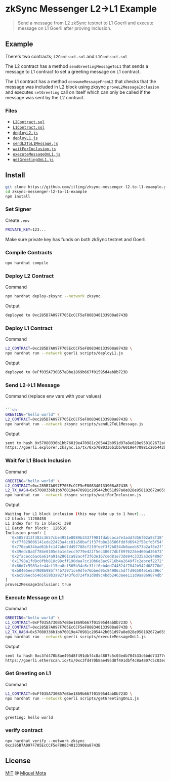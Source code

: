# zkSync Messenger L2->L1 Example

> Send a message from L2 zkSync testnet to L1 Goerli and execute message on L1 Goerli after proving inclusion.

## Example

There's two contracts; `L2Contract.sol` and `L1Contract.sol`

The L2 contract has a method `sendGreetingMessageToL1` that sends a message to L1 contract to set a greeting message on L1 contract.

The L1 contract has a method `consumeMessageFromL2` that checks that the message was included in L2 block using zksync `proveL2MessageInclusion` and executes `setGreeting` call on itself which can only be called if the message was sent by the L2 contract.

### Files

- [`L2Contract.sol`](./contracts/L2Contract.sol)
- [`L1Contract.sol`](./contracts/L1Contract.sol)
- [`deployL2.js`](./deploy/deploy.js)
- [`deployL1.js`](./scripts/deployL1.js)
- [`sendL2ToL1Message.js`](./scripts/sendL2ToL1Message.js)
- [`waitForInclusion.js`](./scripts/waitForInclusion.js)
- [`executeMessageOnL1.js`](./scripts/executeMessageOnL1.js)
- [`getGreetingOnL1.js`](./scripts/getGreetingOnL1.js)

## Install

```sh
git clone https://github.com/itling/zksync-messenger-l2-to-l1-example.git
cd zksync-messenger-l2-to-l1-example
npm install
```

### Set Signer

Create `.env`

```sh
PRIVATE_KEY=123...
```

Make sure private key has funds on both zkSync testnet and Goerli.

### Compile Contracts

```sh
npx hardhat compile
```

### Deploy L2 Contract

Command

```sh
npx hardhat deploy-zksync --network zksync
```

Output

```sh
deployed to 0xc285B7A097F705EcCCF5eF808340133908a8743B
```

### Deploy L1 Contract

Command

```sh
L2_CONTRACT=0xc285B7A097F705EcCCF5eF808340133908a8743B \
npx hardhat run --network goerli scripts/deployL1.js
```

Output

```sh
deployed to 0xFf035A730B57eBbe1869b667f01595d4abDb723D
```

### Send L2->L1 Message

Command (replace env vars with your values)

```sh

```sh
GREETING="hello world" \
L2_CONTRACT=0xc285B7A097F705EcCCF5eF808340133908a8743B \
npx hardhat run --network zksync scripts/sendL2ToL1Message.js
```

Output

```sh
sent tx hash 0x57080336b1bb76019e470981c205442b051d97a8e028e958182672a0598bbd06
https://goerli.explorer.zksync.io/tx/0x57080336b1bb76019e470981c205442b051d97a8e028e958182672a0598bbd06
```

### Wait for L1 Block Inclusion

Command

```sh
GREETING="hello world" \
L2_CONTRACT=0xc285B7A097F705EcCCF5eF808340133908a8743B \
L2_TX_HASH=0x57080336b1bb76019e470981c205442b051d97a8e028e958182672a0598bbd06 \
npx hardhat run --network zksync scripts/waitForInclusion.js
```

Output

```sh
Waiting for L1 block inclusion (this may take up to 1 hour)...
L2 block: 11288458
L1 Index for Tx in block: 398
L1 Batch for block:  126516
Inclusion proof: [
  '0x5057d13f383c3657cbe4951e8089b3437f901fdabcaca7e3add7d56f02a93f38',
  '0xf7f829606141ede22423a4cc81a50baf1f37fb8e28586fddfd6942f58cfd5f54',
  '0x770ea634bad61bfc147abd7d497788cf219feef3f2b0344b0aeeb573b2af8e2f',
  '0x39edc8a4f784e0105e5a1e3ecc9779e422f5ec30677dbf8976226e460ad36673',
  '0x2facecc6ac6a614a91a2861ca92ac4f3f63e167ced81e73de94c3335a3c8489d',
  '0x1798a1fd9c8fbb818c98cff190daa7cc10b6e5ac9716b4a2649f7c2ebcef2272',
  '0x66d7c5983afe44cf15ea8cf565b34c6c31ff0cb4dd744524f7842b942d08770d',
  '0xb04e5ee349086985f74b73971ce9dfe76bbed95c84906c5dffd96504e1e5396c',
  '0xac506ecb5465659b3a927143f6d724f91d8d9c4bdb2463aee111d9aa869874db'
]
proveL2MessageInclusion: true
```

### Execute Message on L1

Command

```sh
GREETING="hello world" \
L1_CONTRACT=0xFf035A730B57eBbe1869b667f01595d4abDb723D \
L2_CONTRACT=0xc285B7A097F705EcCCF5eF808340133908a8743B \
L2_TX_HASH=0x57080336b1bb76019e470981c205442b051d97a8e028e958182672a0598bbd06 \
npx hardhat run --network goerli scripts/executeMessageOnL1.js
```

Output

```sh
sent tx hash 0xc3fd470b8ae495d8f491dbf4c8a4807c5c03edb704533c6bdd73377c4471f7a7
https://goerli.etherscan.io/tx/0xc3fd470b8ae495d8f491dbf4c8a4807c5c03edb704533c6bdd73377c4471f7a7
```

### Get Greeting on L1

Command

```sh
L1_CONTRACT=0xFf035A730B57eBbe1869b667f01595d4abDb723D \
npx hardhat run --network goerli scripts/getGreetingOnL1.js
```

Output

```sh
greeting: hello world
```

### verify contract
```
npx hardhat verify --network zksync 0xc285B7A097F705EcCCF5eF808340133908a8743B
```

## License

[MIT](./LICENSE) @ [Miguel Mota](https://github.com/miguelmota)
